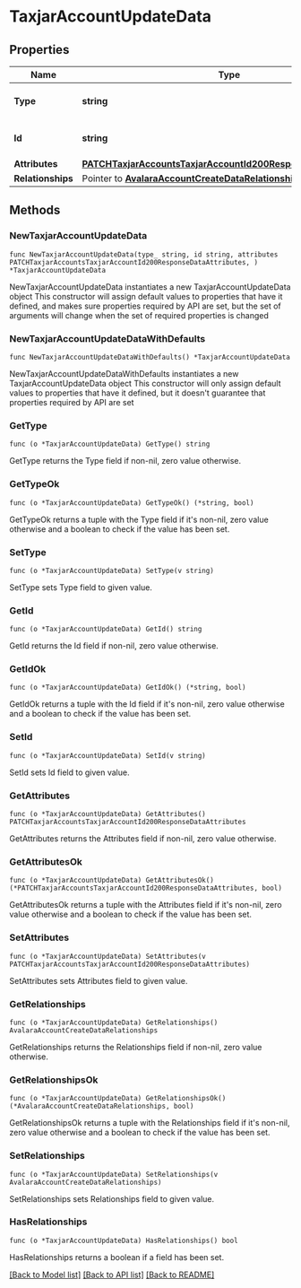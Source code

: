 # TaxjarAccountUpdateData

## Properties

Name | Type | Description | Notes
------------ | ------------- | ------------- | -------------
**Type** | **string** | The resource&#39;s type | [default to "taxjar_accounts"]
**Id** | **string** | The resource&#39;s id | 
**Attributes** | [**PATCHTaxjarAccountsTaxjarAccountId200ResponseDataAttributes**](PATCHTaxjarAccountsTaxjarAccountId200ResponseDataAttributes.md) |  | 
**Relationships** | Pointer to [**AvalaraAccountCreateDataRelationships**](AvalaraAccountCreateDataRelationships.md) |  | [optional] 

## Methods

### NewTaxjarAccountUpdateData

`func NewTaxjarAccountUpdateData(type_ string, id string, attributes PATCHTaxjarAccountsTaxjarAccountId200ResponseDataAttributes, ) *TaxjarAccountUpdateData`

NewTaxjarAccountUpdateData instantiates a new TaxjarAccountUpdateData object
This constructor will assign default values to properties that have it defined,
and makes sure properties required by API are set, but the set of arguments
will change when the set of required properties is changed

### NewTaxjarAccountUpdateDataWithDefaults

`func NewTaxjarAccountUpdateDataWithDefaults() *TaxjarAccountUpdateData`

NewTaxjarAccountUpdateDataWithDefaults instantiates a new TaxjarAccountUpdateData object
This constructor will only assign default values to properties that have it defined,
but it doesn't guarantee that properties required by API are set

### GetType

`func (o *TaxjarAccountUpdateData) GetType() string`

GetType returns the Type field if non-nil, zero value otherwise.

### GetTypeOk

`func (o *TaxjarAccountUpdateData) GetTypeOk() (*string, bool)`

GetTypeOk returns a tuple with the Type field if it's non-nil, zero value otherwise
and a boolean to check if the value has been set.

### SetType

`func (o *TaxjarAccountUpdateData) SetType(v string)`

SetType sets Type field to given value.


### GetId

`func (o *TaxjarAccountUpdateData) GetId() string`

GetId returns the Id field if non-nil, zero value otherwise.

### GetIdOk

`func (o *TaxjarAccountUpdateData) GetIdOk() (*string, bool)`

GetIdOk returns a tuple with the Id field if it's non-nil, zero value otherwise
and a boolean to check if the value has been set.

### SetId

`func (o *TaxjarAccountUpdateData) SetId(v string)`

SetId sets Id field to given value.


### GetAttributes

`func (o *TaxjarAccountUpdateData) GetAttributes() PATCHTaxjarAccountsTaxjarAccountId200ResponseDataAttributes`

GetAttributes returns the Attributes field if non-nil, zero value otherwise.

### GetAttributesOk

`func (o *TaxjarAccountUpdateData) GetAttributesOk() (*PATCHTaxjarAccountsTaxjarAccountId200ResponseDataAttributes, bool)`

GetAttributesOk returns a tuple with the Attributes field if it's non-nil, zero value otherwise
and a boolean to check if the value has been set.

### SetAttributes

`func (o *TaxjarAccountUpdateData) SetAttributes(v PATCHTaxjarAccountsTaxjarAccountId200ResponseDataAttributes)`

SetAttributes sets Attributes field to given value.


### GetRelationships

`func (o *TaxjarAccountUpdateData) GetRelationships() AvalaraAccountCreateDataRelationships`

GetRelationships returns the Relationships field if non-nil, zero value otherwise.

### GetRelationshipsOk

`func (o *TaxjarAccountUpdateData) GetRelationshipsOk() (*AvalaraAccountCreateDataRelationships, bool)`

GetRelationshipsOk returns a tuple with the Relationships field if it's non-nil, zero value otherwise
and a boolean to check if the value has been set.

### SetRelationships

`func (o *TaxjarAccountUpdateData) SetRelationships(v AvalaraAccountCreateDataRelationships)`

SetRelationships sets Relationships field to given value.

### HasRelationships

`func (o *TaxjarAccountUpdateData) HasRelationships() bool`

HasRelationships returns a boolean if a field has been set.


[[Back to Model list]](../README.md#documentation-for-models) [[Back to API list]](../README.md#documentation-for-api-endpoints) [[Back to README]](../README.md)


